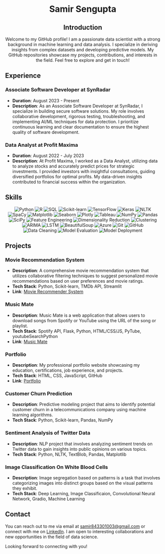 # <div align="center">Samir Sengupta</div>

<div align="center">
  
  ## Introduction

  Welcome to my GitHub profile! I am a passionate data scientist with a strong background in machine learning and data analysis. I specialize in deriving insights from complex datasets and developing predictive models. My GitHub repositories showcase my projects, contributions, and interests in the field. Feel free to explore and get in touch!
  
</div>


## Experience

### Associate Software Developer at SynRadar
- **Duration**: August 2023 - Present
- **Description**: As an Associate Software Developer at SynRadar, I specialize in building secure software solutions. My role involves collaborative development, rigorous testing, troubleshooting, and implementing AI/ML techniques for data protection. I prioritize continuous learning and clear documentation to ensure the highest quality of software development.

### Data Analyst at Profit Maxima
- **Duration**: August 2022 - July 2023
- **Description**: At Profit Maxima, I worked as a Data Analyst, utilizing data to analyze stocks and accurately predict prices for strategic investments. I provided investors with insightful consultations, guiding diversified portfolios for optimal profits. My data-driven insights contributed to financial success within the organization.


## Skills

<div align="center">

![Python](https://img.shields.io/badge/Python-Advanced-blue)
![R](https://img.shields.io/badge/R-Intermediate-green)
![SQL](https://img.shields.io/badge/SQL-Advanced-orange)
![Scikit-learn](https://img.shields.io/badge/Scikit--learn-Advanced-blueviolet)
![TensorFlow](https://img.shields.io/badge/TensorFlow-Intermediate-red)
![Keras](https://img.shields.io/badge/Keras-Intermediate-red)
![NLTK](https://img.shields.io/badge/NLTK-Intermediate-green)
![SpaCy](https://img.shields.io/badge/SpaCy-Intermediate-green)
![Matplotlib](https://img.shields.io/badge/Matplotlib-Advanced-blue)
![Seaborn](https://img.shields.io/badge/Seaborn-Advanced-blue)
![Plotly](https://img.shields.io/badge/Plotly-Advanced-blue)
![Tableau](https://img.shields.io/badge/Tableau-Advanced-yellow)
![NumPy](https://img.shields.io/badge/NumPy-Advanced-yellowgreen)
![Pandas](https://img.shields.io/badge/Pandas-Advanced-yellowgreen)
![SciPy](https://img.shields.io/badge/SciPy-Intermediate-green)
![Feature Engineering](https://img.shields.io/badge/Feature%20Engineering-Advanced-blueviolet)
![Dimensionality Reduction](https://img.shields.io/badge/Dimensionality%20Reduction-Advanced-blueviolet)
![Clustering](https://img.shields.io/badge/Clustering-Intermediate-green)
![ARIMA](https://img.shields.io/badge/ARIMA-Intermediate-green)
![LSTM](https://img.shields.io/badge/LSTM-Intermediate-green)
![BeautifulSoup](https://img.shields.io/badge/BeautifulSoup-Intermediate-yellow)
![Azure](https://img.shields.io/badge/Azure-Intermediate-blue)
![Git](https://img.shields.io/badge/Git-Beginner-blue)
![GitHub](https://img.shields.io/badge/GitHub-Intermediate-blue)
![Data Cleaning](https://img.shields.io/badge/Data%20Cleaning-Advanced-yellowgreen)
![Model Evaluation](https://img.shields.io/badge/Model%20Evaluation-Advanced-yellowgreen)
![Model Deployment](https://img.shields.io/badge/Model%20Deployment-Advanced-yellowgreen)

</div>

## Projects

### Movie Recommendation System

- **Description**: A comprehensive movie recommendation system that utilizes collaborative filtering techniques to suggest personalized movie recommendations based on user preferences and movie ratings.
- **Tech Stack**: Python, Scikit-learn, TMDb API, Streamlit
- **Link**: [Movie Recommender System](https://samirsengupta-crypt-crypt-offnit.streamlit.app/)

### Music Mate

- **Description**: Music Mate is a web application that allows users to download songs from Spotify or YouTube using the URL of the song or playlist.
- **Tech Stack**: Spotify API, Flask, Python, HTML/CSS/JS, PyTube, youtubeSearchPython
- **Link**: [Music Mate](https://github.com/SamirSengupta/Music-Mate)

### Portfolio

- **Description**: My professional portfolio website showcasing my education, certifications, job experience, and projects.
- **Tech Stack**: HTML, CSS, JavaScript, GitHub
- **Link**: [Portfolio](https://samirsengupta.github.io/SamirSengupta/)

### Customer Churn Prediction

- **Description**: Predictive modeling project that aims to identify potential customer churn in a telecommunications company using machine learning algorithms.
- **Tech Stack**: Python, Scikit-learn, Pandas, NumPy


### Sentiment Analysis of Twitter Data

- **Description**: NLP project that involves analyzing sentiment trends on Twitter data to gain insights into public opinions on various topics.
- **Tech Stack**: Python, NLTK, TextBlob, Pandas, Matplotlib


### Image Classification On White Blood Cells

- **Description**: Image segregation based on patterns is a task that involves categorizing images into distinct groups based on the visual patterns they exhibit. 
- **Tech Stack**: Deep Learning, Image Classificaion, Convolutional Neural Network, Gradio, Machine Learning

## Contact

You can reach out to me via email at [samir843301003@gmail.com](mailto:samir843301003@gmail.com) or connect with me on [LinkedIn](https://www.linkedin.com/in/samirsengupta/). I am open to interesting collaborations and new opportunities in the field of data science.

Looking forward to connecting with you!
